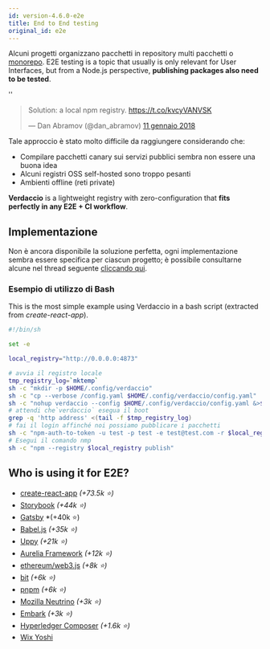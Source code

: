 ```yaml
---
id: version-4.6.0-e2e
title: End to End testing
original_id: e2e
---
```


Alcuni progetti organizzano pacchetti in repository multi pacchetti o [monorepo](https://github.com/babel/babel/blob/master/doc/design/monorepo.md). E2E testing is a topic that usually is only relevant for User Interfaces, but from a Node.js perspective, **publishing packages also need to be tested**.

<div id="codefund">''</div>

<blockquote class="twitter-tweet" data-lang="en"><p lang="en" dir="ltr">Solution: a local npm registry. <a href="https://t.co/kvcyVANVSK">https://t.co/kvcyVANVSK</a></p>&mdash; Dan Abramov (@dan_abramov) <a href="https://twitter.com/dan_abramov/status/951427674844680192?ref_src=twsrc%5Etfw">11 gennaio 2018</a></blockquote>
<script async src="https://platform.twitter.com/widgets.js" charset="utf-8"></script>

Tale approccio è stato molto difficile da raggiungere considerando che:

* Compilare pacchetti canary sui servizi pubblici sembra non essere una buona idea
* Alcuni registri OSS self-hosted sono troppo pesanti
* Ambienti offline (reti private)

**Verdaccio** is a lightweight registry with zero-configuration that **fits perfectly in any E2E + CI workflow**.

## Implementazione

Non è ancora disponibile la soluzione perfetta, ogni implementazione sembra essere specifica per ciascun progetto; è possibile consultarne alcune nel thread seguente [cliccando qui](https://stackoverflow.com/a/50222427/308341).

### Esempio di utilizzo di Bash

This is the most simple example using Verdaccio in a bash script (extracted from *create-react-app*).

```bash
#!/bin/sh

set -e

local_registry="http://0.0.0.0:4873"

# avvia il registro locale
tmp_registry_log=`mktemp`
sh -c "mkdir -p $HOME/.config/verdaccio"
sh -c "cp --verbose /config.yaml $HOME/.config/verdaccio/config.yaml"
sh -c "nohup verdaccio --config $HOME/.config/verdaccio/config.yaml &>$tmp_registry_log &"
# attendi che`verdaccio` esegua il boot
grep -q 'http address' <(tail -f $tmp_registry_log)
# fai il login affinché noi possiamo pubblicare i pacchetti 
sh -c "npm-auth-to-token -u test -p test -e test@test.com -r $local_registry"
# Esegui il comando nmp 
sh -c "npm --registry $local_registry publish"
```


## Who is using it for E2E?

* [create-react-app](https://github.com/facebook/create-react-app/blob/master/CONTRIBUTING.md#contributing-to-e2e-end-to-end-tests) *(+73.5k ⭐️)*
* [Storybook](https://github.com/storybooks/storybook) *(+44k ⭐️)*
* [Gatsby](https://github.com/gatsbyjs/gatsby) *(+40k ⭐️)
* [Babel.js](https://github.com/babel/babel) *(+35k ⭐️)*
* [Uppy](https://github.com/transloadit/uppy) *(+21k ⭐️)*
* [Aurelia Framework](https://github.com/aurelia) *(+12k ⭐️)*
* [ethereum/web3.js](https://github.com/ethereum/web3.js) *(+8k ⭐️)*
* [bit](https://github.com/teambit/bit) *(+6k ⭐️)*
* [pnpm](https://github.com/pnpm/pnpm) *(+6k ⭐️)*
* [Mozilla Neutrino](https://github.com/neutrinojs/neutrino) *(+3k ⭐️)*
* [Embark](https://embark.status.im/) *(+3k ⭐️)*
* [Hyperledger Composer](https://github.com/hyperledger/composer) *(+1.6k ⭐️)*
* [Wix Yoshi](https://github.com/wix/yoshi)






